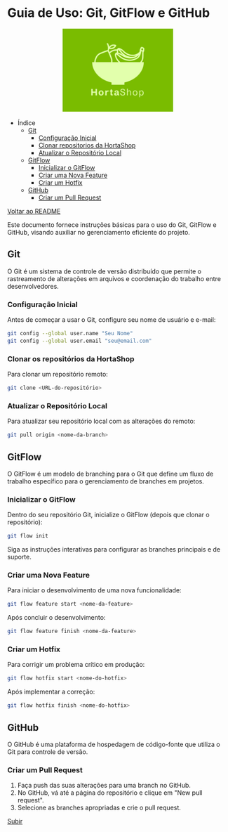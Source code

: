 # Guia de Uso: Git, GitFlow e GitHub

<div align="center">
  <img src="/images/logo/hortaShop.png" alt="logo" style="height: 5cm;">
</div>

- Índice
  - [Git](#git)
    - [Configuração Inicial](#configuração-inicial)
    - [Clonar repositorios da HortaShop](#clonar-os-repositórios-da-hortashop)
    - [Atualizar o Repositório Local](#atualizar-o-repositório-local)
  - [GitFlow](#gitflow)
    - [Inicializar o GitFlow](#inicializar-o-gitflow)
    - [Criar uma Nova Feature](#criar-uma-nova-feature)
    - [Criar um Hotfix](#criar-um-hotfix)
  - [GitHub](#github)
    - [Criar um Pull Request](#criar-um-pull-request)

[Voltar ao README](https://github.com/HortaShop-PS)

Este documento fornece instruções básicas para o uso do Git, GitFlow e GitHub, visando auxiliar no gerenciamento eficiente do projeto.

## Git

O Git é um sistema de controle de versão distribuído que permite o rastreamento de alterações em arquivos e coordenação do trabalho entre desenvolvedores.

### Configuração Inicial

Antes de começar a usar o Git, configure seu nome de usuário e e-mail:

```bash
git config --global user.name "Seu Nome"
git config --global user.email "seu@email.com"
```

### Clonar os repositórios da HortaShop

Para clonar um repositório remoto:

```bash
git clone <URL-do-repositório>
```

### Atualizar o Repositório Local

Para atualizar seu repositório local com as alterações do remoto:

```bash
git pull origin <nome-da-branch>
```

## GitFlow

O GitFlow é um modelo de branching para o Git que define um fluxo de trabalho específico para o gerenciamento de branches em projetos.

### Inicializar o GitFlow

Dentro do seu repositório Git, inicialize o GitFlow (depois que clonar o repositório):

```bash
git flow init
```

Siga as instruções interativas para configurar as branches principais e de suporte.

### Criar uma Nova Feature

Para iniciar o desenvolvimento de uma nova funcionalidade:

```bash
git flow feature start <nome-da-feature>
```

Após concluir o desenvolvimento:

```bash
git flow feature finish <nome-da-feature>
```

### Criar um Hotfix

Para corrigir um problema crítico em produção:

```bash
git flow hotfix start <nome-do-hotfix>
```

Após implementar a correção:

```bash
git flow hotfix finish <nome-do-hotfix>
```

## GitHub

O GitHub é uma plataforma de hospedagem de código-fonte que utiliza o Git para controle de versão.

### Criar um Pull Request

1. Faça push das suas alterações para uma branch no GitHub.
2. No GitHub, vá até a página do repositório e clique em "New pull request".
3. Selecione as branches apropriadas e crie o pull request.

[Subir](#guia-de-uso-git-gitflow-e-github)
